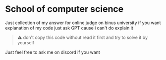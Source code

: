 # School of computer science

Just collection of my answer for online judge on binus university
if you want explanation of my code just ask GPT cause i can't do explain it

> ⚠️ don't copy this code without read it first and try to solve it by yourself

Just feel free to ask me on discord if you want
